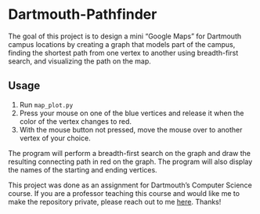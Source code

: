 # Dartmouth-Pathfinder

The goal of this project is to design a mini “Google Maps” for Dartmouth campus locations by creating a graph that models part of the campus, finding the shortest path from one vertex to another using breadth-first search, and visualizing the path on the map.


## Usage
1. Run `map_plot.py`
2. Press your mouse on one of the blue vertices and release it when the color of the vertex changes to red.
3. With the mouse button not pressed, move the mouse over to another vertex of your choice.

The program will perform a breadth-first search on the graph and draw the resulting connecting path in red on the graph. The program will also display the names of the starting and ending vertices.


This project was done as an assignment for Dartmouth’s Computer Science course. If you are a professor teaching this course and would like me to make the repository private, please reach out to me [here](mailto:aimen.a.abdulaziz.25@dartmouth.edu). Thanks!